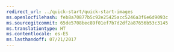 ```yaml
---
redirect_url: ../quick-start/quick-start-images
ms.openlocfilehash: feb8a70877b5c92e25425acc5246a3f6e6d9093c
ms.sourcegitcommit: 65de5708bec89f01ef7b7d2df2a87656b53c3145
ms.translationtype: HT
ms.contentlocale: es-ES
ms.lasthandoff: 07/21/2017
---
```

